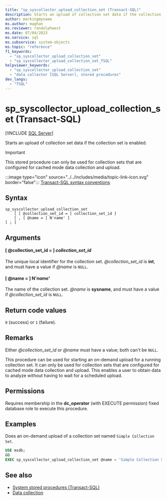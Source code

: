 ```yaml
---
title: "sp_syscollector_upload_collection_set (Transact-SQL)"
description: Starts an upload of collection set data if the collection set is enabled.
author: markingmyname
ms.author: maghan
ms.reviewer: randolphwest
ms.date: 07/04/2023
ms.service: sql
ms.subservice: system-objects
ms.topic: "reference"
f1_keywords:
  - "sp_syscollector_upload_collection_set"
  - "sp_syscollector_upload_collection_set_TSQL"
helpviewer_keywords:
  - "sp_syscollector_upload_collection_set"
  - "data collector [SQL Server], stored procedures"
dev_langs:
  - "TSQL"
---
```

# sp_syscollector_upload_collection_set (Transact-SQL)

[!INCLUDE [SQL Server](../../includes/applies-to-version/sqlserver.md)]

Starts an upload of collection set data if the collection set is enabled.

> [!IMPORTANT]  
> This stored procedure can only be used for collection sets that are configured for cached mode data collection and upload.

:::image type="icon" source="../../includes/media/topic-link-icon.svg" border="false"::: [Transact-SQL syntax conventions](../../t-sql/language-elements/transact-sql-syntax-conventions-transact-sql.md)

## Syntax

```syntaxsql
sp_syscollector_upload_collection_set
    [ [ @collection_set_id = ] collection_set_id ]
    [ , [ @name = ] N'name' ]
[ ; ]
```

## Arguments

#### [ @collection_set_id = ] *collection_set_id*

The unique local identifier for the collection set. *@collection_set_id* is **int**, and must have a value if *@name* is `NULL`.

#### [ @name = ] N'*name*'

The name of the collection set. *@name* is **sysname**, and must have a value if *@collection_set_id* is `NULL`.

## Return code values

`0` (success) or `1` (failure).

## Remarks

Either *@collection_set_id* or *@name* must have a value; both can't be `NULL`.

This procedure can be used for starting an on-demand upload for a running collection set. It can only be used for collection sets that are configured for cached mode data collection and upload. This enables a user to obtain data to analyze without having to wait for a scheduled upload.

## Permissions

Requires membership in the **dc_operator** (with EXECUTE permission) fixed database role to execute this procedure.

## Examples

Does an on-demand upload of a collection set named `Simple Collection Set`.

```sql
USE msdb;
GO
EXEC sp_syscollector_upload_collection_set @name = 'Simple Collection Set';
```

## See also

- [System stored procedures (Transact-SQL)](system-stored-procedures-transact-sql.md)
- [Data collection](../data-collection/data-collection.md)
